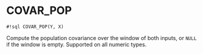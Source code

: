 # COVAR_POP
`#!sql COVAR_POP(Y, X)`

Compute the population covariance over the window of both inputs, or `NULL` if
the window is empty. Supported on all numeric types.


